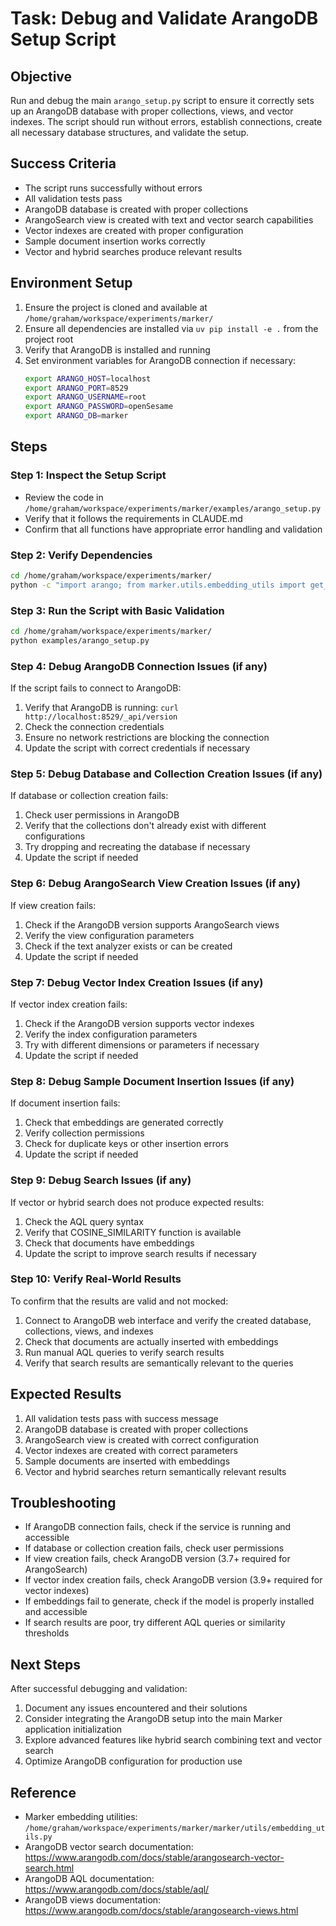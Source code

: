# Task: Debug and Validate ArangoDB Setup Script

## Objective
Run and debug the main `arango_setup.py` script to ensure it correctly sets up an ArangoDB database with proper collections, views, and vector indexes. The script should run without errors, establish connections, create all necessary database structures, and validate the setup.

## Success Criteria
- The script runs successfully without errors
- All validation tests pass
- ArangoDB database is created with proper collections
- ArangoSearch view is created with text and vector search capabilities
- Vector indexes are created with proper configuration
- Sample document insertion works correctly
- Vector and hybrid searches produce relevant results

## Environment Setup
1. Ensure the project is cloned and available at `/home/graham/workspace/experiments/marker/`
2. Ensure all dependencies are installed via `uv pip install -e .` from the project root
3. Verify that ArangoDB is installed and running
4. Set environment variables for ArangoDB connection if necessary:
   ```bash
   export ARANGO_HOST=localhost
   export ARANGO_PORT=8529
   export ARANGO_USERNAME=root
   export ARANGO_PASSWORD=openSesame
   export ARANGO_DB=marker
   ```

## Steps

### Step 1: Inspect the Setup Script
- Review the code in `/home/graham/workspace/experiments/marker/examples/arango_setup.py`
- Verify that it follows the requirements in CLAUDE.md
- Confirm that all functions have appropriate error handling and validation

### Step 2: Verify Dependencies
```bash
cd /home/graham/workspace/experiments/marker/
python -c "import arango; from marker.utils.embedding_utils import get_embedding; print('Dependencies available')"
```

### Step 3: Run the Script with Basic Validation
```bash
cd /home/graham/workspace/experiments/marker/
python examples/arango_setup.py
```

### Step 4: Debug ArangoDB Connection Issues (if any)
If the script fails to connect to ArangoDB:
1. Verify that ArangoDB is running: `curl http://localhost:8529/_api/version`
2. Check the connection credentials
3. Ensure no network restrictions are blocking the connection
4. Update the script with correct credentials if necessary

### Step 5: Debug Database and Collection Creation Issues (if any)
If database or collection creation fails:
1. Check user permissions in ArangoDB
2. Verify that the collections don't already exist with different configurations
3. Try dropping and recreating the database if necessary
4. Update the script if needed

### Step 6: Debug ArangoSearch View Creation Issues (if any)
If view creation fails:
1. Check if the ArangoDB version supports ArangoSearch views
2. Verify the view configuration parameters
3. Check if the text analyzer exists or can be created
4. Update the script if needed

### Step 7: Debug Vector Index Creation Issues (if any)
If vector index creation fails:
1. Check if the ArangoDB version supports vector indexes
2. Verify the index configuration parameters
3. Try with different dimensions or parameters if necessary
4. Update the script if needed

### Step 8: Debug Sample Document Insertion Issues (if any)
If document insertion fails:
1. Check that embeddings are generated correctly
2. Verify collection permissions
3. Check for duplicate keys or other insertion errors
4. Update the script if needed

### Step 9: Debug Search Issues (if any)
If vector or hybrid search does not produce expected results:
1. Check the AQL query syntax
2. Verify that COSINE_SIMILARITY function is available
3. Check that documents have embeddings
4. Update the script to improve search results if necessary

### Step 10: Verify Real-World Results
To confirm that the results are valid and not mocked:
1. Connect to ArangoDB web interface and verify the created database, collections, views, and indexes
2. Check that documents are actually inserted with embeddings
3. Run manual AQL queries to verify search results
4. Verify that search results are semantically relevant to the queries

## Expected Results
1. All validation tests pass with success message
2. ArangoDB database is created with proper collections
3. ArangoSearch view is created with correct configuration
4. Vector indexes are created with correct parameters
5. Sample documents are inserted with embeddings
6. Vector and hybrid searches return semantically relevant results

## Troubleshooting
- If ArangoDB connection fails, check if the service is running and accessible
- If database or collection creation fails, check user permissions
- If view creation fails, check ArangoDB version (3.7+ required for ArangoSearch)
- If vector index creation fails, check ArangoDB version (3.9+ required for vector indexes)
- If embeddings fail to generate, check if the model is properly installed and accessible
- If search results are poor, try different AQL queries or similarity thresholds

## Next Steps
After successful debugging and validation:
1. Document any issues encountered and their solutions
2. Consider integrating the ArangoDB setup into the main Marker application initialization
3. Explore advanced features like hybrid search combining text and vector search
4. Optimize ArangoDB configuration for production use

## Reference
- Marker embedding utilities: `/home/graham/workspace/experiments/marker/marker/utils/embedding_utils.py`
- ArangoDB vector search documentation: https://www.arangodb.com/docs/stable/arangosearch-vector-search.html
- ArangoDB AQL documentation: https://www.arangodb.com/docs/stable/aql/
- ArangoDB views documentation: https://www.arangodb.com/docs/stable/arangosearch-views.html